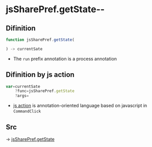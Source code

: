 # jsSharePref.getState--

## Difinition

```js.js
function jsSharePref.getState(

) -> currentSate
```

- The `run` prefix annotation is a process annotation


## Difinition by js action

```js.js
var=currentSate
	?func=jsSharePref.getState
	?args=

```

- [js action](#) is annotation-oriented language based on javascript in `CommandClick`



## Src

-> [jsSharePref.getState](https://github.com/puutaro/CommandClick/blob/master/app/src/main/java/com/puutaro/commandclick/fragment_lib/terminal_fragment/js_interface/system/JsSharePref.kt#L29)


